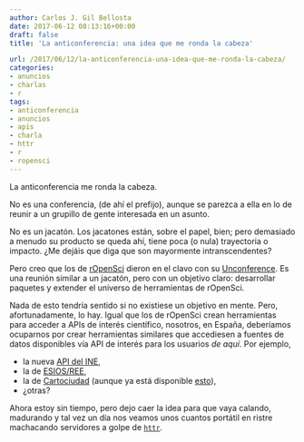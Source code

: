 ```yaml
---
author: Carlos J. Gil Bellosta
date: 2017-06-12 08:13:16+00:00
draft: false
title: 'La anticonferencia: una idea que me ronda la cabeza'

url: /2017/06/12/la-anticonferencia-una-idea-que-me-ronda-la-cabeza/
categories:
- anuncios
- charlas
- r
tags:
- anticonferencia
- anuncios
- apis
- charla
- httr
- r
- ropensci
---
```


La anticonferencia me ronda la cabeza.

No es una conferencia, (de ahí el prefijo), aunque se parezca a ella en lo de reunir a un grupillo de gente interesada en un asunto.

No es un jacatón. Los jacatones están, sobre el papel, bien; pero demasiado a menudo su producto se queda ahí, tiene poca (o nula) trayectoria o impacto. ¿Me dejáis que diga que son mayormente intranscendentes?

Pero creo que los de [rOpenSci](https://ropensci.org/) dieron en el clavo con su [Unconference](http://unconf17.ropensci.org/). Es una reunión similar a un jacatón, pero con un objetivo claro: desarrollar paquetes y extender el universo de herramientas de rOpenSci.

Nada de esto tendría sentido si no existiese un objetivo en mente. Pero, afortunadamente, lo hay. Igual que los de rOpenSci crean herramientas para acceder a APIs de interés científico, nosotros, en España, deberíamos ocuparnos por crear herramientas similares que accediesen a fuentes de datos disponibles vía API de interés para los usuarios _de aquí_. Por ejemplo,

* la nueva [API del INE](http://www.ine.es/dyngs/DataLab/manual.html?cid=45),
* la de [ESIOS/REE](https://www.esios.ree.es/es/pagina/api),
* la de [Cartociudad](http://www.cartociudad.es/) (aunque ya está disponible [esto](https://github.com/cjgb/caRtociudad)),
* ¿otras?

Ahora estoy sin tiempo, pero dejo caer la idea para que vaya calando, madurando y tal vez un día nos veamos unos cuantos portátil en ristre machacando servidores a golpe de [`httr`](https://cran.r-project.org/web/packages/httr/index.html).
